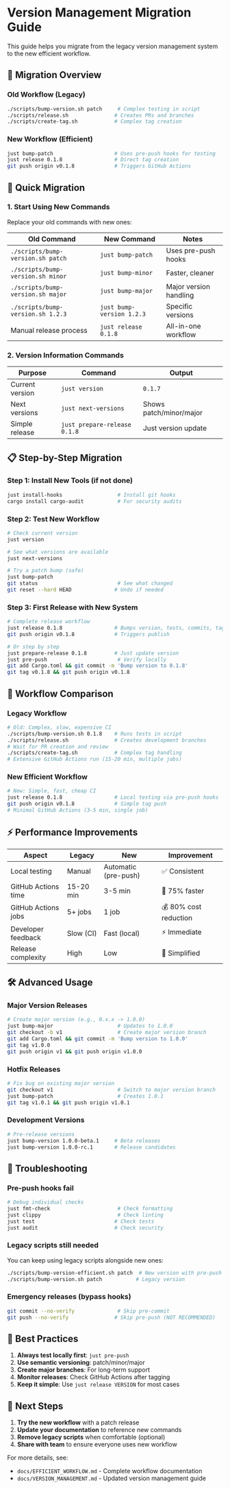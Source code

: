 # Version Management Migration Guide

This guide helps you migrate from the legacy version management system to the new efficient workflow.

## 🔄 Migration Overview

### Old Workflow (Legacy)
```bash
./scripts/bump-version.sh patch     # Complex testing in script
./scripts/release.sh               # Creates PRs and branches
./scripts/create-tag.sh            # Complex tag creation
```

### New Workflow (Efficient)
```bash
just bump-patch                    # Uses pre-push hooks for testing
just release 0.1.8                 # Direct tag creation
git push origin v0.1.8             # Triggers GitHub Actions
```

## 🚀 Quick Migration

### 1. Start Using New Commands

Replace your old commands with new ones:

| Old Command | New Command | Notes |
|------------|-------------|-------|
| `./scripts/bump-version.sh patch` | `just bump-patch` | Uses pre-push hooks |
| `./scripts/bump-version.sh minor` | `just bump-minor` | Faster, cleaner |
| `./scripts/bump-version.sh major` | `just bump-major` | Major version handling |
| `./scripts/bump-version.sh 1.2.3` | `just bump-version 1.2.3` | Specific versions |
| Manual release process | `just release 0.1.8` | All-in-one workflow |

### 2. Version Information Commands

| Purpose | Command | Output |
|---------|---------|--------|
| Current version | `just version` | `0.1.7` |
| Next versions | `just next-versions` | Shows patch/minor/major |
| Simple release | `just prepare-release 0.1.8` | Just version update |

## 📋 Step-by-Step Migration

### Step 1: Install New Tools (if not done)
```bash
just install-hooks                  # Install git hooks
cargo install cargo-audit           # For security audits
```

### Step 2: Test New Workflow
```bash
# Check current version
just version

# See what versions are available
just next-versions

# Try a patch bump (safe)
just bump-patch
git status                          # See what changed
git reset --hard HEAD              # Undo if needed
```

### Step 3: First Release with New System
```bash
# Complete release workflow
just release 0.1.8                 # Bumps version, tests, commits, tags
git push origin v0.1.8             # Triggers publish

# Or step by step
just prepare-release 0.1.8         # Just update version
just pre-push                       # Verify locally
git add Cargo.toml && git commit -m 'Bump version to 0.1.8'
git tag v0.1.8 && git push origin v0.1.8
```

## 🔄 Workflow Comparison

### Legacy Workflow
```bash
# Old: Complex, slow, expensive CI
./scripts/bump-version.sh 0.1.8    # Runs tests in script
./scripts/release.sh               # Creates development branches
# Wait for PR creation and review
./scripts/create-tag.sh            # Complex tag handling
# Extensive GitHub Actions run (15-20 min, multiple jobs)
```

### New Efficient Workflow
```bash
# New: Simple, fast, cheap CI
just release 0.1.8                 # Local testing via pre-push hooks
git push origin v0.1.8             # Simple tag push
# Minimal GitHub Actions (3-5 min, single job)
```

## ⚡ Performance Improvements

| Aspect | Legacy | New | Improvement |
|--------|--------|-----|-------------|
| Local testing | Manual | Automatic (pre-push) | ✅ Consistent |
| GitHub Actions time | 15-20 min | 3-5 min | 🚀 75% faster |
| GitHub Actions jobs | 5+ jobs | 1 job | 💰 80% cost reduction |
| Developer feedback | Slow (CI) | Fast (local) | ⚡ Immediate |
| Release complexity | High | Low | 🎯 Simplified |

## 🛠️ Advanced Usage

### Major Version Releases
```bash
# Create major version (e.g., 0.x.x -> 1.0.0)
just bump-major                     # Updates to 1.0.0
git checkout -b v1                  # Create major version branch
git add Cargo.toml && git commit -m 'Bump version to 1.0.0'
git tag v1.0.0
git push origin v1 && git push origin v1.0.0
```

### Hotfix Releases
```bash
# Fix bug on existing major version
git checkout v1                     # Switch to major version branch
just bump-patch                     # Creates 1.0.1
git tag v1.0.1 && git push origin v1.0.1
```

### Development Versions
```bash
# Pre-release versions
just bump-version 1.0.0-beta.1     # Beta releases
just bump-version 1.0.0-rc.1       # Release candidates
```

## 🔧 Troubleshooting

### Pre-push hooks fail
```bash
# Debug individual checks
just fmt-check                      # Check formatting
just clippy                         # Check linting  
just test                          # Check tests
just audit                         # Check security
```

### Legacy scripts still needed
You can keep using legacy scripts alongside new ones:
```bash
./scripts/bump-version-efficient.sh patch  # New version with pre-push
./scripts/bump-version.sh patch           # Legacy version
```

### Emergency releases (bypass hooks)
```bash
git commit --no-verify              # Skip pre-commit
git push --no-verify               # Skip pre-push (NOT RECOMMENDED)
```

## 📝 Best Practices

1. **Always test locally first**: `just pre-push`
2. **Use semantic versioning**: patch/minor/major
3. **Create major branches**: For long-term support
4. **Monitor releases**: Check GitHub Actions after tagging
5. **Keep it simple**: Use `just release VERSION` for most cases

## 🎯 Next Steps

1. **Try the new workflow** with a patch release
2. **Update your documentation** to reference new commands
3. **Remove legacy scripts** when comfortable (optional)
4. **Share with team** to ensure everyone uses new workflow

For more details, see:
- `docs/EFFICIENT_WORKFLOW.md` - Complete workflow documentation
- `docs/VERSION_MANAGEMENT.md` - Updated version management guide

